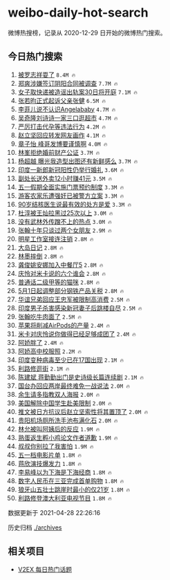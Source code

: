 # weibo-daily-hot-search

微博热搜榜，记录从 2020-12-29 日开始的微博热门搜索。

## 今日热门搜索

<!-- BEGIN -->

1. [被罗志祥耍了](https://s.weibo.com/weibo?q=%E8%A2%AB%E7%BD%97%E5%BF%97%E7%A5%A5%E8%80%8D%E4%BA%86&Refer=top) `8.4M 🔥`
1. [郑爽涉嫌签订阴阳合同被调查](https://s.weibo.com/weibo?q=%23%E9%83%91%E7%88%BD%E6%B6%89%E5%AB%8C%E7%AD%BE%E8%AE%A2%E9%98%B4%E9%98%B3%E5%90%88%E5%90%8C%E8%A2%AB%E8%B0%83%E6%9F%A5%23&Refer=top) `7.7M 🔥`
1. [女子取快递被造谣出轨案30日将开庭](https://s.weibo.com/weibo?q=%23%E5%A5%B3%E5%AD%90%E5%8F%96%E5%BF%AB%E9%80%92%E8%A2%AB%E9%80%A0%E8%B0%A3%E5%87%BA%E8%BD%A8%E6%A1%8830%E6%97%A5%E5%B0%86%E5%BC%80%E5%BA%AD%23&Refer=top) `7.1M 🔥`
1. [张若昀正式起诉父亲张健](https://s.weibo.com/weibo?q=%23%E5%BC%A0%E8%8B%A5%E6%98%80%E6%AD%A3%E5%BC%8F%E8%B5%B7%E8%AF%89%E7%88%B6%E4%BA%B2%E5%BC%A0%E5%81%A5%23&Refer=top) `6.5M 🔥`
1. [李菲儿说不认识Angelababy](https://s.weibo.com/weibo?q=%23%E6%9D%8E%E8%8F%B2%E5%84%BF%E8%AF%B4%E4%B8%8D%E8%AE%A4%E8%AF%86Angelababy%23&Refer=top) `4.7M 🔥`
1. [吴奇隆刘诗诗一家三口逛超市](https://s.weibo.com/weibo?q=%23%E5%90%B4%E5%A5%87%E9%9A%86%E5%88%98%E8%AF%97%E8%AF%97%E4%B8%80%E5%AE%B6%E4%B8%89%E5%8F%A3%E9%80%9B%E8%B6%85%E5%B8%82%23&Refer=top) `4.7M 🔥`
1. [严厉打击代孕等违法行为](https://s.weibo.com/weibo?q=%23%E4%B8%A5%E5%8E%89%E6%89%93%E5%87%BB%E4%BB%A3%E5%AD%95%E7%AD%89%E8%BF%9D%E6%B3%95%E8%A1%8C%E4%B8%BA%23&Refer=top) `4.2M 🔥`
1. [赵立坚回应转发网友画作](https://s.weibo.com/weibo?q=%23%E8%B5%B5%E7%AB%8B%E5%9D%9A%E5%9B%9E%E5%BA%94%E8%BD%AC%E5%8F%91%E7%BD%91%E5%8F%8B%E7%94%BB%E4%BD%9C%23&Refer=top) `4.1M 🔥`
1. [章子怡 峰哥发博要谨慎啊](https://s.weibo.com/weibo?q=%E7%AB%A0%E5%AD%90%E6%80%A1%20%E5%B3%B0%E5%93%A5%E5%8F%91%E5%8D%9A%E8%A6%81%E8%B0%A8%E6%85%8E%E5%95%8A&Refer=top) `4.0M 🔥`
1. [林峯拒绝婚前财产公证](https://s.weibo.com/weibo?q=%23%E6%9E%97%E5%B3%AF%E6%8B%92%E7%BB%9D%E5%A9%9A%E5%89%8D%E8%B4%A2%E4%BA%A7%E5%85%AC%E8%AF%81%23&Refer=top) `3.7M 🔥`
1. [杨超越 曝光我造型出图还有新鲜感么](https://s.weibo.com/weibo?q=%E6%9D%A8%E8%B6%85%E8%B6%8A%20%E6%9B%9D%E5%85%89%E6%88%91%E9%80%A0%E5%9E%8B%E5%87%BA%E5%9B%BE%E8%BF%98%E6%9C%89%E6%96%B0%E9%B2%9C%E6%84%9F%E4%B9%88&Refer=top) `3.7M 🔥`
1. [印度一新郎新冠阳性仍举行婚礼](https://s.weibo.com/weibo?q=%23%E5%8D%B0%E5%BA%A6%E4%B8%80%E6%96%B0%E9%83%8E%E6%96%B0%E5%86%A0%E9%98%B3%E6%80%A7%E4%BB%8D%E4%B8%BE%E8%A1%8C%E5%A9%9A%E7%A4%BC%23&Refer=top) `3.6M 🔥`
1. [副处长送外卖12小时赚41元](https://s.weibo.com/weibo?q=%23%E5%89%AF%E5%A4%84%E9%95%BF%E9%80%81%E5%A4%96%E5%8D%9612%E5%B0%8F%E6%97%B6%E8%B5%9A41%E5%85%83%23&Refer=top) `3.5M 🔥`
1. [五一假期全面实施门票预约制度](https://s.weibo.com/weibo?q=%E4%BA%94%E4%B8%80%E5%81%87%E6%9C%9F%E5%85%A8%E9%9D%A2%E5%AE%9E%E6%96%BD%E9%97%A8%E7%A5%A8%E9%A2%84%E7%BA%A6%E5%88%B6%E5%BA%A6&Refer=top) `3.3M 🔥`
1. [游客农家乐遭强奸已被警方立案](https://s.weibo.com/weibo?q=%23%E6%B8%B8%E5%AE%A2%E5%86%9C%E5%AE%B6%E4%B9%90%E9%81%AD%E5%BC%BA%E5%A5%B8%E5%B7%B2%E8%A2%AB%E8%AD%A6%E6%96%B9%E7%AB%8B%E6%A1%88%23&Refer=top) `3.3M 🔥`
1. [90岁结核医生说最有效的处方是爱](https://s.weibo.com/weibo?q=%2390%E5%B2%81%E7%BB%93%E6%A0%B8%E5%8C%BB%E7%94%9F%E8%AF%B4%E6%9C%80%E6%9C%89%E6%95%88%E7%9A%84%E5%A4%84%E6%96%B9%E6%98%AF%E7%88%B1%23&Refer=top) `3.3M 🔥`
1. [杜淳被王灿拉黑过25次以上](https://s.weibo.com/weibo?q=%23%E6%9D%9C%E6%B7%B3%E8%A2%AB%E7%8E%8B%E7%81%BF%E6%8B%89%E9%BB%91%E8%BF%8725%E6%AC%A1%E4%BB%A5%E4%B8%8A%23&Refer=top) `3.0M 🔥`
1. [没有武林外传蹭不上的热点](https://s.weibo.com/weibo?q=%23%E6%B2%A1%E6%9C%89%E6%AD%A6%E6%9E%97%E5%A4%96%E4%BC%A0%E8%B9%AD%E4%B8%8D%E4%B8%8A%E7%9A%84%E7%83%AD%E7%82%B9%23&Refer=top) `3.0M 🔥`
1. [张翰十年只谈过两个女朋友](https://s.weibo.com/weibo?q=%23%E5%BC%A0%E7%BF%B0%E5%8D%81%E5%B9%B4%E5%8F%AA%E8%B0%88%E8%BF%87%E4%B8%A4%E4%B8%AA%E5%A5%B3%E6%9C%8B%E5%8F%8B%23&Refer=top) `2.9M 🔥`
1. [明星工作室接连注销](https://s.weibo.com/weibo?q=%E6%98%8E%E6%98%9F%E5%B7%A5%E4%BD%9C%E5%AE%A4%E6%8E%A5%E8%BF%9E%E6%B3%A8%E9%94%80&Refer=top) `2.8M 🔥`
1. [大岛日记](https://s.weibo.com/weibo?q=%E5%A4%A7%E5%B2%9B%E6%97%A5%E8%AE%B0&Refer=top) `2.8M 🔥`
1. [林墨摔倒](https://s.weibo.com/weibo?q=%23%E6%9E%97%E5%A2%A8%E6%91%94%E5%80%92%23&Refer=top) `2.8M 🔥`
1. [龚俊姚安娜加入中餐厅5](https://s.weibo.com/weibo?q=%23%E9%BE%9A%E4%BF%8A%E5%A7%9A%E5%AE%89%E5%A8%9C%E5%8A%A0%E5%85%A5%E4%B8%AD%E9%A4%90%E5%8E%855%23&Refer=top) `2.8M 🔥`
1. [庆怜对米卡说的六个谁会](https://s.weibo.com/weibo?q=%23%E5%BA%86%E6%80%9C%E5%AF%B9%E7%B1%B3%E5%8D%A1%E8%AF%B4%E7%9A%84%E5%85%AD%E4%B8%AA%E8%B0%81%E4%BC%9A%23&Refer=top) `2.8M 🔥`
1. [普通话二级甲等的猫咪](https://s.weibo.com/weibo?q=%23%E6%99%AE%E9%80%9A%E8%AF%9D%E4%BA%8C%E7%BA%A7%E7%94%B2%E7%AD%89%E7%9A%84%E7%8C%AB%E5%92%AA%23&Refer=top) `2.8M 🔥`
1. [5月1日起调整部分钢铁产品关税](https://s.weibo.com/weibo?q=5%E6%9C%881%E6%97%A5%E8%B5%B7%E8%B0%83%E6%95%B4%E9%83%A8%E5%88%86%E9%92%A2%E9%93%81%E4%BA%A7%E5%93%81%E5%85%B3%E7%A8%8E&Refer=top) `2.8M 🔥`
1. [华谊兄弟回应王忠军被限制高消费](https://s.weibo.com/weibo?q=%E5%8D%8E%E8%B0%8A%E5%85%84%E5%BC%9F%E5%9B%9E%E5%BA%94%E7%8E%8B%E5%BF%A0%E5%86%9B%E8%A2%AB%E9%99%90%E5%88%B6%E9%AB%98%E6%B6%88%E8%B4%B9&Refer=top) `2.5M 🔥`
1. [印度男子杀害感染新冠妻子后跳楼自尽](https://s.weibo.com/weibo?q=%E5%8D%B0%E5%BA%A6%E7%94%B7%E5%AD%90%E6%9D%80%E5%AE%B3%E6%84%9F%E6%9F%93%E6%96%B0%E5%86%A0%E5%A6%BB%E5%AD%90%E5%90%8E%E8%B7%B3%E6%A5%BC%E8%87%AA%E5%B0%BD&Refer=top) `2.5M 🔥`
1. [张翰吃牛肉面了](https://s.weibo.com/weibo?q=%23%E5%BC%A0%E7%BF%B0%E5%90%83%E7%89%9B%E8%82%89%E9%9D%A2%E4%BA%86%23&Refer=top) `2.5M 🔥`
1. [苹果将削减AirPods的产量](https://s.weibo.com/weibo?q=%23%E8%8B%B9%E6%9E%9C%E5%B0%86%E5%89%8A%E5%87%8FAirPods%E7%9A%84%E4%BA%A7%E9%87%8F%23&Refer=top) `2.4M 🔥`
1. [米卡对庆怜说你做得已经足够成团了](https://s.weibo.com/weibo?q=%23%E7%B1%B3%E5%8D%A1%E5%AF%B9%E5%BA%86%E6%80%9C%E8%AF%B4%E4%BD%A0%E5%81%9A%E5%BE%97%E5%B7%B2%E7%BB%8F%E8%B6%B3%E5%A4%9F%E6%88%90%E5%9B%A2%E4%BA%86%23&Refer=top) `2.4M 🔥`
1. [阿娇胖了](https://s.weibo.com/weibo?q=%E9%98%BF%E5%A8%87%E8%83%96%E4%BA%86&Refer=top) `2.4M 🔥`
1. [阿娇高中校服照](https://s.weibo.com/weibo?q=%23%E9%98%BF%E5%A8%87%E9%AB%98%E4%B8%AD%E6%A0%A1%E6%9C%8D%E7%85%A7%23&Refer=top) `2.2M 🔥`
1. [印度变种病毒至少已在17国出现](https://s.weibo.com/weibo?q=%23%E5%8D%B0%E5%BA%A6%E5%8F%98%E7%A7%8D%E7%97%85%E6%AF%92%E8%87%B3%E5%B0%91%E5%B7%B2%E5%9C%A817%E5%9B%BD%E5%87%BA%E7%8E%B0%23&Refer=top) `2.1M 🔥`
1. [利路修逛街](https://s.weibo.com/weibo?q=%E5%88%A9%E8%B7%AF%E4%BF%AE%E9%80%9B%E8%A1%97&Refer=top) `2.1M 🔥`
1. [陈建斌 蒋勤勤出门是史诗级长篇连续剧](https://s.weibo.com/weibo?q=%E9%99%88%E5%BB%BA%E6%96%8C%20%E8%92%8B%E5%8B%A4%E5%8B%A4%E5%87%BA%E9%97%A8%E6%98%AF%E5%8F%B2%E8%AF%97%E7%BA%A7%E9%95%BF%E7%AF%87%E8%BF%9E%E7%BB%AD%E5%89%A7&Refer=top) `2.1M 🔥`
1. [国台办回应两岸最终难免一战说法](https://s.weibo.com/weibo?q=%23%E5%9B%BD%E5%8F%B0%E5%8A%9E%E5%9B%9E%E5%BA%94%E4%B8%A4%E5%B2%B8%E6%9C%80%E7%BB%88%E9%9A%BE%E5%85%8D%E4%B8%80%E6%88%98%E8%AF%B4%E6%B3%95%23&Refer=top) `2.0M 🔥`
1. [余生请多指教双人海报](https://s.weibo.com/weibo?q=%23%E4%BD%99%E7%94%9F%E8%AF%B7%E5%A4%9A%E6%8C%87%E6%95%99%E5%8F%8C%E4%BA%BA%E6%B5%B7%E6%8A%A5%23&Refer=top) `2.0M 🔥`
1. [美国解除中国学生赴美限制](https://s.weibo.com/weibo?q=%23%E7%BE%8E%E5%9B%BD%E8%A7%A3%E9%99%A4%E4%B8%AD%E5%9B%BD%E5%AD%A6%E7%94%9F%E8%B5%B4%E7%BE%8E%E9%99%90%E5%88%B6%23&Refer=top) `2.0M 🔥`
1. [推文被日方抗议后赵立坚索性将其置顶了](https://s.weibo.com/weibo?q=%23%E6%8E%A8%E6%96%87%E8%A2%AB%E6%97%A5%E6%96%B9%E6%8A%97%E8%AE%AE%E5%90%8E%E8%B5%B5%E7%AB%8B%E5%9D%9A%E7%B4%A2%E6%80%A7%E5%B0%86%E5%85%B6%E7%BD%AE%E9%A1%B6%E4%BA%86%23&Refer=top) `2.0M 🔥`
1. [贵阳机场厕所洗手池布满化石](https://s.weibo.com/weibo?q=%23%E8%B4%B5%E9%98%B3%E6%9C%BA%E5%9C%BA%E5%8E%95%E6%89%80%E6%B4%97%E6%89%8B%E6%B1%A0%E5%B8%83%E6%BB%A1%E5%8C%96%E7%9F%B3%23&Refer=top) `2.0M 🔥`
1. [林允被叫阿姨后的反应](https://s.weibo.com/weibo?q=%23%E6%9E%97%E5%85%81%E8%A2%AB%E5%8F%AB%E9%98%BF%E5%A7%A8%E5%90%8E%E7%9A%84%E5%8F%8D%E5%BA%94%23&Refer=top) `1.9M 🔥`
1. [熟蛋返生孵小鸡论文作者道歉](https://s.weibo.com/weibo?q=%23%E7%86%9F%E8%9B%8B%E8%BF%94%E7%94%9F%E5%AD%B5%E5%B0%8F%E9%B8%A1%E8%AE%BA%E6%96%87%E4%BD%9C%E8%80%85%E9%81%93%E6%AD%89%23&Refer=top) `1.9M 🔥`
1. [叔叔你别拉了我害怕](https://s.weibo.com/weibo?q=%23%E5%8F%94%E5%8F%94%E4%BD%A0%E5%88%AB%E6%8B%89%E4%BA%86%E6%88%91%E5%AE%B3%E6%80%95%23&Refer=top) `1.9M 🔥`
1. [五一档电影片单](https://s.weibo.com/weibo?q=%23%E4%BA%94%E4%B8%80%E6%A1%A3%E7%94%B5%E5%BD%B1%E7%89%87%E5%8D%95%23&Refer=top) `1.8M 🔥`
1. [蒋欣演技爆发力](https://s.weibo.com/weibo?q=%23%E8%92%8B%E6%AC%A3%E6%BC%94%E6%8A%80%E7%88%86%E5%8F%91%E5%8A%9B%23&Refer=top) `1.8M 🔥`
1. [李易峰以为下海是下海经商](https://s.weibo.com/weibo?q=%23%E6%9D%8E%E6%98%93%E5%B3%B0%E4%BB%A5%E4%B8%BA%E4%B8%8B%E6%B5%B7%E6%98%AF%E4%B8%8B%E6%B5%B7%E7%BB%8F%E5%95%86%23&Refer=top) `1.8M 🔥`
1. [数字人民币在三亚完成首单购物](https://s.weibo.com/weibo?q=%E6%95%B0%E5%AD%97%E4%BA%BA%E6%B0%91%E5%B8%81%E5%9C%A8%E4%B8%89%E4%BA%9A%E5%AE%8C%E6%88%90%E9%A6%96%E5%8D%95%E8%B4%AD%E7%89%A9&Refer=top) `1.8M 🔥`
1. [狼牙山五壮士跳崖时最小的仅21岁](https://s.weibo.com/weibo?q=%23%E7%8B%BC%E7%89%99%E5%B1%B1%E4%BA%94%E5%A3%AE%E5%A3%AB%E8%B7%B3%E5%B4%96%E6%97%B6%E6%9C%80%E5%B0%8F%E7%9A%84%E4%BB%8521%E5%B2%81%23&Refer=top) `1.8M 🔥`
1. [利路修登澳大利亚电视节目](https://s.weibo.com/weibo?q=%23%E5%88%A9%E8%B7%AF%E4%BF%AE%E7%99%BB%E6%BE%B3%E5%A4%A7%E5%88%A9%E4%BA%9A%E7%94%B5%E8%A7%86%E8%8A%82%E7%9B%AE%23&Refer=top) `1.8M 🔥`

数据更新于 2021-04-28 22:26:16

<!-- END -->

历史归档 [./archives](./archives)

## 相关项目

- [V2EX 每日热门话题](https://github.com/boojack/v2ex-daily-hot-topic)
